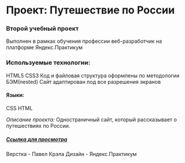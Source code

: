 # Проект: Путешествие по России

### Второй учебный проект
Выполнен в рамках обучения профессии веб-разработчик на платформе Яндекс.Практикум

### Используемые технологии:

HTML5
CSS3
Код и файловая структура оформлены по методологии БЭМ(nested)
Сайт адаптирован под все разрешения экранов

#### Языки:
CSS 
HTML 

_Описание проекта:_ Одностраничный сайт, который рассказывает о путешествиях по России.
##### [Ссылка для просмотра](https://Krol-spb.github.io/russian-travel)

Верстка - Павел Крэла
Дизайн - Яндекс.Практикум



